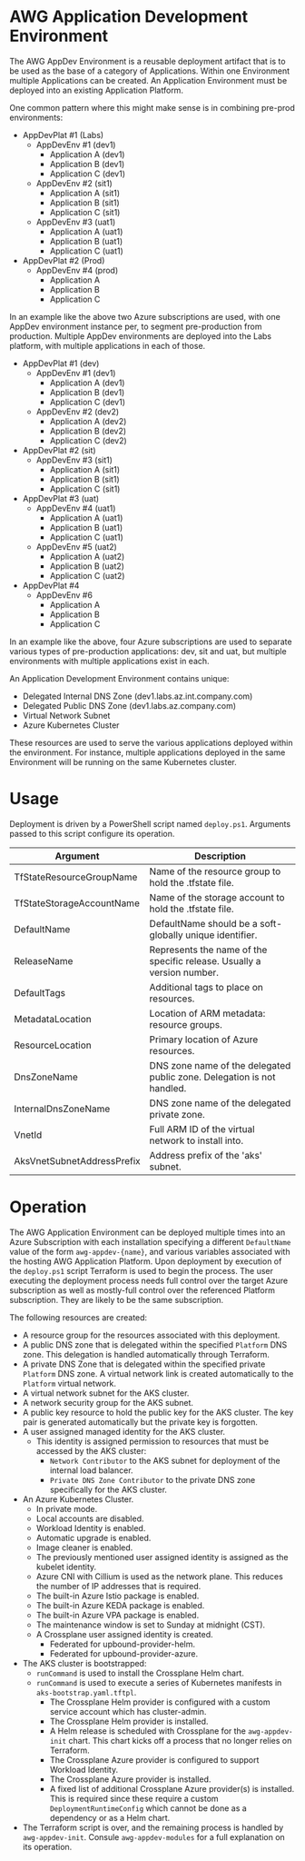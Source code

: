 # AWG Application Development Environment

The AWG AppDev Environment is a reusable deployment artifact that is to be used as the base of a category of Applications. Within one Environment multiple Applications can be created. An Application Environment must be deployed into an existing Application Platform.

One common pattern where this might make sense is in combining pre-prod environments:

+ AppDevPlat #1 (Labs)
  + AppDevEnv #1 (dev1)
    + Application A (dev1)
    + Application B (dev1)
    + Application C (dev1)
  + AppDevEnv #2 (sit1)
    + Application A (sit1)
    + Application B (sit1)
    + Application C (sit1)
  + AppDevEnv #3 (uat1)
    + Application A (uat1)
    + Application B (uat1)
    + Application C (uat1)
+ AppDevPlat #2 (Prod)
  + AppDevEnv #4 (prod)
    + Application A
    + Application B
    + Application C

In an example like the above two Azure subscriptions are used, with one AppDev environment instance per, to segment pre-production from production. Multiple AppDev environments are deployed into the Labs platform, with multiple applications in each of those.

+ AppDevPlat #1 (dev)
  + AppDevEnv #1 (dev1)
    + Application A (dev1)
    + Application B (dev1)
    + Application C (dev1)
  + AppDevEnv #2 (dev2)
    + Application A (dev2)
    + Application B (dev2)
    + Application C (dev2)
+ AppDevPlat #2 (sit)
  + AppDevEnv #3 (sit1)
    + Application A (sit1)
    + Application B (sit1)
    + Application C (sit1)
+ AppDevPlat #3 (uat)
  + AppDevEnv #4 (uat1)
    + Application A (uat1)
    + Application B (uat1)
    + Application C (uat1)
  + AppDevEnv #5 (uat2)
    + Application A (uat2)
    + Application B (uat2)
    + Application C (uat2)
+ AppDevPlat #4
  + AppDevEnv #6
    + Application A
    + Application B
    + Application C

In an example like the above, four Azure subscriptions are used to separate various types of pre-production applications: dev, sit and uat, but multiple environments with multiple applications exist in each.

An Application Development Environment contains unique:

+ Delegated Internal DNS Zone (dev1.labs.az.int.company.com)
+ Delegated Public DNS Zone (dev1.labs.az.company.com)
+ Virtual Network Subnet
+ Azure Kubernetes Cluster

These resources are used to serve the various applications deployed within the environment. For instance, multiple applications deployed in the same Environment will be running on the same Kubernetes cluster.

# Usage

Deployment is driven by a PowerShell script named `deploy.ps1`. Arguments passed to this script configure its operation.

| Argument                          | Description
| ---                               | ---
| TfStateResourceGroupName          | Name of the resource group to hold the .tfstate file.
| TfStateStorageAccountName         | Name of the storage account to hold the .tfstate file.
| DefaultName                       | DefaultName should be a soft-globally unique identifier.
| ReleaseName                       | Represents the name of the specific release. Usually a version number.
| DefaultTags                       | Additional tags to place on resources.
| MetadataLocation                  | Location of ARM metadata: resource groups.
| ResourceLocation                  | Primary location of Azure resources.
| DnsZoneName                       | DNS zone name of the delegated public zone. Delegation is not handled.
| InternalDnsZoneName               | DNS zone name of the delegated private zone.
| VnetId                            | Full ARM ID of the virtual network to install into.
| AksVnetSubnetAddressPrefix        | Address prefix of the 'aks' subnet.

# Operation

The AWG Application Environment can be deployed multiple times into an Azure Subscription with each installation specifying a different `DefaultName` value of the form `awg-appdev-{name}`, and various variables associated with the hosting AWG Application Platform. Upon deployment by execution of the `deploy.ps1` script Terraform is used to begin the process. The user executing the deployment process needs full control over the target Azure subscription as well as mostly-full control over the referenced Platform subscription. They are likely to be the same subscription.

The following resources are created:

* A resource group for the resources associated with this deployment.
* A public DNS zone that is delegated within the specified `Platform` DNS zone. This delegation is handled automatically through Terraform.
* A private DNS Zone that is delegated within the specified private `Platform` DNS zone. A virtual network link is created automatically to the `Platform` virtual network.
* A virtual network subnet for the AKS cluster.
* A network security group for the AKS subnet.
* A public key resource to hold the public key for the AKS cluster. The key pair is generated automatically but the private key is forgotten.
* A user assigned managed identity for the AKS cluster.
  * This identity is assigned permission to resources that must be accessed by the AKS cluster:
    * `Network Contributor` to the AKS subnet for deployment of the internal load balancer.
    * `Private DNS Zone Contributor` to the private DNS zone specifically for the AKS cluster.
* An Azure Kubernetes Cluster.
  * In private mode.
  * Local accounts are disabled.
  * Workload Identity is enabled.
  * Automatic upgrade is enabled.
  * Image cleaner is enabled.
  * The previously mentioned user assigned identity is assigned as the kubelet identity.
  * Azure CNI with Cillium is used as the network plane. This reduces the number of IP addresses that is required.
  * The built-in Azure Istio package is enabled.
  * The built-in Azure KEDA package is enabled.
  * The built-in Azure VPA package is enabled.
  * The maintenance window is set to Sunday at midnight (CST).
  * A Crossplane user assigned identity is created.
    * Federated for upbound-provider-helm.
    * Federated for upbound-provider-azure.
* The AKS cluster is bootstrapped:
  * `runCommand` is used to install the Crossplane Helm chart.
  * `runCommand` is used to execute a series of Kubernetes manifests in `aks-bootstrap.yaml.tftpl`.
    * The Crossplane Helm provider is configured with a custom service account which has cluster-admin.
    * The Crossplane Helm provider is installed.
    * A Helm release is scheduled with Crossplane for the `awg-appdev-init` chart. This chart kicks off a process that no longer relies on Terraform.
    * The Crossplane Azure provider is configured to support Workload Identity.
    * The Crossplane Azure provider is installed.
    * A fixed list of additional Crossplane Azure provider(s) is installed. This is required since these require a custom `DeploymentRuntimeConfig` which cannot be done as a dependency or as a Helm chart.
* The Terraform script is over, and the remaining process is handled by `awg-appdev-init`. Consule `awg-appdev-modules` for a full explanation on its operation.
